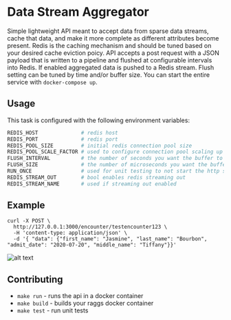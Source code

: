 # Data Stream Aggregator

Simple lightweight API meant to accept data from sparse data streams, cache 
that data, and make it more complete as different attributes become present.
Redis is the caching mechanism and should be tuned based on your desired cache 
eviction poicy. API accepts a post request with a JSON payload that is written 
to a pipeline and flushed at configurable intervals into Redis. If enabled 
aggregated data is pushed to a Redis stream. Flush setting can be tuned by time 
and/or buffer size. You can start the entire service with `docker-compose up`.

## Usage

This task is configured with the following environment variables:

```bash
REDIS_HOST              # redis host
REDIS_PORT              # redis port
REDIS_POOL_SIZE         # initial redis connection pool size
REDIS_POOL_SCALE_FACTOR # used to configure connection pool scaling up behavior (REDIS_POOL_SIZE * REDIS_POOL_SCALE_FACTOR)
FLUSH_INTERVAL          # the number of seconds you want the buffer to be flushed
FLUSH_SIZE              # the number of microseconds you want the buffer to fill before flush
RUN_ONCE                # used for unit testing to not start the http server
REDIS_STREAM_OUT        # bool enables redis streaming out
REDIS_STREAM_NAME       # used if streaming out enabled
```

## Example

```
curl -X POST \
  http://127.0.0.1:3000/encounter/testencounter123 \
  -H 'content-type: application/json' \
  -d '{ "data": {"first_name": "Jasmine", "last_name": "Bourbon", "admit_date": "2020-07-20", "middle_name": "Tiffany"}}'
```

![alt text](/images/screenshot.png)

## Contributing

* `make run` - runs the api in a docker container
* `make build` - builds your raggs docker container
* `make test` - run unit tests